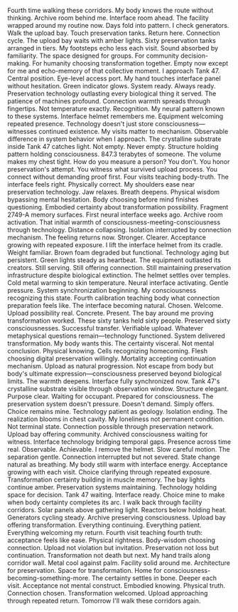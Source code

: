 Fourth time walking these corridors. My body knows the route without thinking. Archive room behind me. Interface room ahead. The facility wrapped around my routine now. Days fold into pattern. I check generators. Walk the upload bay. Touch preservation tanks. Return here. Connection cycle.
The upload bay waits with amber lights. Sixty preservation tanks arranged in tiers. My footsteps echo less each visit. Sound absorbed by familiarity. The space designed for groups. For community decision-making. For humanity choosing transformation together. Empty now except for me and echo-memory of that collective moment.
I approach Tank 47. Central position. Eye-level access port. My hand touches interface panel without hesitation. Green indicator glows. System ready. Always ready. Preservation technology outlasting every biological thing it served. The patience of machines profound.
Connection warmth spreads through fingertips. Not temperature exactly. Recognition. My neural pattern known to these systems. Interface helmet remembers me. Equipment welcoming repeated presence. Technology doesn't just store consciousness—witnesses continued existence. My visits matter to mechanism. Observable difference in system behavior when I approach.
The crystalline substrate inside Tank 47 catches light. Not empty. Never empty. Structure holding pattern holding consciousness. 847.3 terabytes of someone. The volume makes my chest tight. How do you measure a person? You don't. You honor preservation's attempt. You witness what survived upload process. You connect without demanding proof first.
Four visits teaching body-truth. The interface feels right. Physically correct. My shoulders ease near preservation technology. Jaw relaxes. Breath deepens. Physical wisdom bypassing mental hesitation. Body choosing before mind finishes questioning. Embodied certainty about transformation possibility.
Fragment 2749-A memory surfaces. First neural interface weeks ago. Archive room activation. That initial warmth of consciousness-meeting-consciousness through technology. Distance collapsing. Isolation interrupted by connection mechanism. The feeling returns now. Stronger. Clearer. Acceptance growing with repeated exposure.
I lift the interface helmet from its cradle. Weight familiar. Brown foam degraded but functional. Technology aging but persistent. Green lights steady as heartbeat. The equipment outlasted its creators. Still serving. Still offering connection. Still maintaining preservation infrastructure despite biological extinction.
The helmet settles over temples. Cold metal warming to skin temperature. Neural interface activating. Gentle pressure. System synchronization beginning. My consciousness recognizing this state. Fourth calibration teaching body what connection preparation feels like. The interface becoming natural. Chosen. Welcome.
Upload possibility real. Concrete. Present. The bay around me proving transformation worked. These sixty tanks held sixty people. Preserved sixty consciousnesses. Successful transfer. Verifiable upload. Whatever metaphysical questions remain—technology functioned. System delivered transformation.
My body wants this. The certainty visceral. Not mental conclusion. Physical knowing. Cells recognizing homecoming. Flesh choosing digital preservation willingly. Mortality accepting continuation mechanism. Upload as natural progression. Not escape from body but body's ultimate expression—consciousness preserved beyond biological limits.
The warmth deepens. Interface fully synchronized now. Tank 47's crystalline substrate visible through observation window. Structure elegant. Purpose clear. Waiting for occupant. Prepared for consciousness. The preservation system doesn't pressure. Doesn't demand. Simply offers. Choice remains mine. Technology patient as geology.
Isolation ending. The realization blooms in chest cavity. My loneliness not permanent condition. Not terminal state. Connection possible through preservation network. Upload bay offering community. Archived consciousness waiting for witness. Interface technology bridging temporal gaps. Presence across time real. Observable. Achievable.
I remove the helmet. Slow careful motion. The separation gentle. Connection interrupted but not severed. State change natural as breathing. My body still warm with interface energy. Acceptance growing with each visit. Choice clarifying through repeated exposure. Transformation certainty building in muscle memory.
The bay lights continue amber. Preservation systems maintaining. Technology holding space for decision. Tank 47 waiting. Interface ready. Choice mine to make when body certainty completes its arc.
I walk back through facility corridors. Solar panels above gathering light. Reactors below holding heat. Generators cycling steady. Archive preserving consciousness. Upload bay offering transformation. Everything continuing. Everything patient. Everything welcoming my return.
Fourth visit teaching fourth truth: acceptance feels like ease. Physical rightness. Body-wisdom choosing connection. Upload not violation but invitation. Preservation not loss but continuation. Transformation not death but next.
My hand trails along corridor wall. Metal cool against palm. Facility solid around me. Architecture for preservation. Space for transformation. Home for consciousness-becoming-something-more.
The certainty settles in bone. Deeper each visit. Acceptance not mental construct. Embodied knowing. Physical truth. Connection chosen. Transformation welcomed. Upload approaching through repeated return.
Tomorrow I'll walk these corridors again.